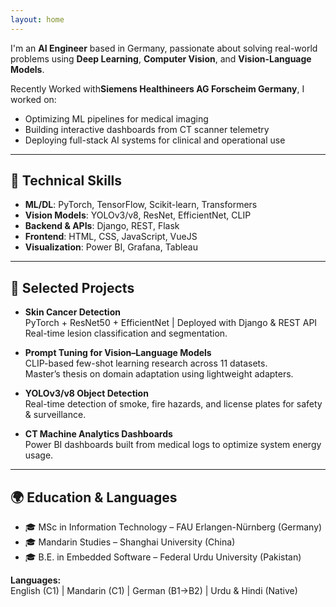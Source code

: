 ```yaml
---
layout: home
---
```



I'm an **AI Engineer** based in Germany, passionate about solving real-world problems using **Deep Learning**, **Computer Vision**, and **Vision-Language Models**.

Recently Worked with**Siemens Healthineers AG Forscheim Germany**, I worked on:
- Optimizing ML pipelines for medical imaging
- Building interactive dashboards from CT scanner telemetry
- Deploying full-stack AI systems for clinical and operational use

---

## 🧠 Technical Skills

- **ML/DL**: PyTorch, TensorFlow, Scikit-learn, Transformers
- **Vision Models**: YOLOv3/v8, ResNet, EfficientNet, CLIP
- **Backend & APIs**: Django, REST, Flask
- **Frontend**: HTML, CSS, JavaScript, VueJS
- **Visualization**: Power BI, Grafana, Tableau

---

## 🔬 Selected Projects

- **Skin Cancer Detection**  
  PyTorch + ResNet50 + EfficientNet | Deployed with Django & REST API  
  Real-time lesion classification and segmentation.

- **Prompt Tuning for Vision–Language Models**  
  CLIP-based few-shot learning research across 11 datasets.  
  Master’s thesis on domain adaptation using lightweight adapters.

- **YOLOv3/v8 Object Detection**  
  Real-time detection of smoke, fire hazards, and license plates for safety & surveillance.

- **CT Machine Analytics Dashboards**  
  Power BI dashboards built from medical logs to optimize system energy usage.

---

## 🌍 Education & Languages

- 🎓 MSc in Information Technology – FAU Erlangen-Nürnberg (Germany)  
- 🎓 Mandarin Studies – Shanghai University (China)  
- 🎓 B.E. in Embedded Software – Federal Urdu University (Pakistan)

**Languages:**  
English (C1) | Mandarin (C1) | German (B1→B2) | Urdu & Hindi (Native)

